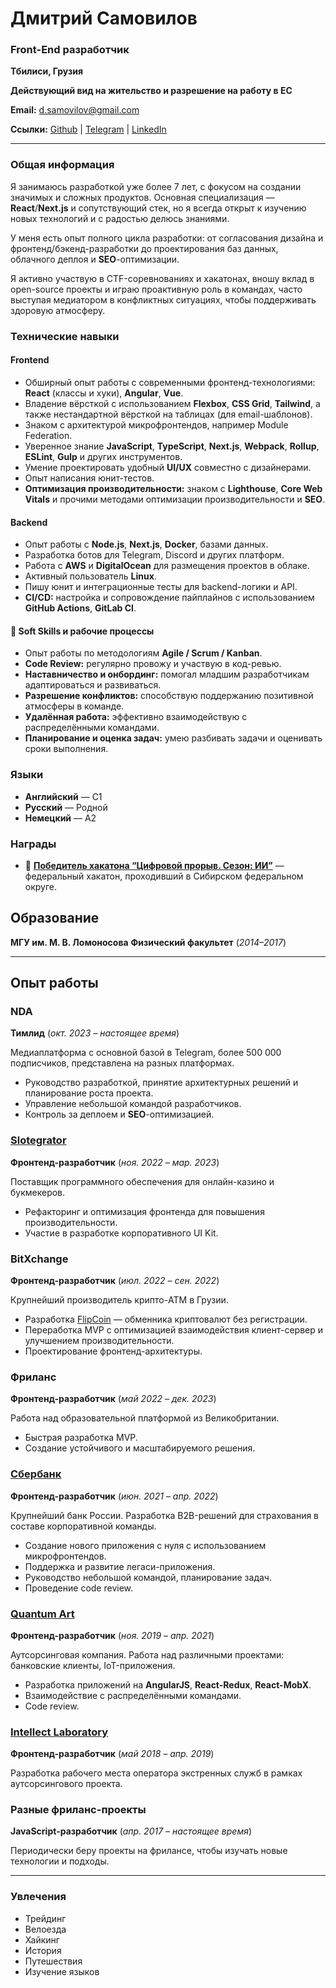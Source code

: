 # Дмитрий Самовилов

### Front-End разработчик

**Тбилиси, Грузия**

**Действующий вид на жительство и разрешение на работу в ЕС**

**Email:** [d.samovilov@gmail.com](mailto:d.samovilov@gmail.com)

**Ссылки:** [Github](https://github.com/PrBart) | [Telegram](https://t.me/DSamovilov) | [LinkedIn](https://www.linkedin.com/in/dmitriy-samovilov/)

------

### Общая информация

Я занимаюсь разработкой уже более 7 лет, с фокусом на создании значимых и сложных продуктов. Основная специализация — **React**/**Next.js** и сопутствующий стек, но я всегда открыт к изучению новых технологий и с радостью делюсь знаниями.

У меня есть опыт полного цикла разработки: от согласования дизайна и фронтенд/бэкенд-разработки до проектирования баз данных, облачного деплоя и **SEO**-оптимизации.

Я активно участвую в CTF-соревнованиях и хакатонах, вношу вклад в open-source проекты и играю проактивную роль в командах, часто выступая медиатором в конфликтных ситуациях, чтобы поддерживать здоровую атмосферу.

### Технические навыки

#### Frontend

- Обширный опыт работы с современными фронтенд-технологиями: **React** (классы и хуки), **Angular**, **Vue**.
- Владение вёрсткой с использованием **Flexbox**, **CSS Grid**, **Tailwind**, а также нестандартной вёрсткой на таблицах (для email-шаблонов).
- Знаком с архитектурой микрофронтендов, например Module Federation.
- Уверенное знание **JavaScript**, **TypeScript**, **Next.js**, **Webpack**, **Rollup**, **ESLint**, **Gulp** и других инструментов.
- Умение проектировать удобный **UI/UX** совместно с дизайнерами.
- Опыт написания юнит-тестов.
- **Оптимизация производительности:** знаком с **Lighthouse**, **Core Web Vitals** и прочими методами оптимизации производительности и **SEO**.

#### Backend

- Опыт работы с **Node.js**, **Next.js**, **Docker**, базами данных.
- Разработка ботов для Telegram, Discord и других платформ.
- Работа с **AWS** и **DigitalOcean** для размещения проектов в облаке.
- Активный пользователь **Linux**.
- Пишу юнит и интеграционные тесты для backend-логики и API.
- **CI/CD:** настройка и сопровождение пайплайнов с использованием **GitHub Actions**, **GitLab CI**.

#### 🤝 **Soft Skills и рабочие процессы**

- Опыт работы по методологиям **Agile / Scrum / Kanban**.
- **Code Review:** регулярно провожу и участвую в код-ревью.
- **Наставничество и онбординг:** помогал младшим разработчикам адаптироваться и развиваться.
- **Разрешение конфликтов:** способствую поддержанию позитивной атмосферы в команде.
- **Удалённая работа:** эффективно взаимодействую с распределёнными командами.
- **Планирование и оценка задач:** умею разбивать задачи и оценивать сроки выполнения.

### Языки

- **Английский** — C1
- **Русский** — Родной
- **Немецкий** — A2

### Награды

- 🥇 [**Победитель хакатона “Цифровой прорыв. Сезон: ИИ”**](https://rsv.ru/news/1/4242/) — федеральный хакатон, проходивший в Сибирском федеральном округе.

## Образование

**МГУ им. М. В. Ломоносова**
**Физический факультет** (*2014–2017*)

------

## Опыт работы

### NDA

**Тимлид** (*окт. 2023 – настоящее время*)

Медиаплатформа с основной базой в Telegram, более 500 000 подписчиков, представлена на разных платформах.

- Руководство разработкой, принятие архитектурных решений и планирование роста проекта.
- Управление небольшой командой разработчиков.
- Контроль за деплоем и **SEO**-оптимизацией.

### [Slotegrator](https://slotegrator.pro/)

**Фронтенд-разработчик** (*ноя. 2022 – мар. 2023*)

Поставщик программного обеспечения для онлайн-казино и букмекеров.

- Рефакторинг и оптимизация фронтенда для повышения производительности.
- Участие в разработке корпоративного UI Kit.

### BitXchange

**Фронтенд-разработчик** (*июл. 2022 – сен. 2022*)

Крупнейший производитель крипто-ATM в Грузии.

- Разработка [FlipCoin](https://flipcoin.ninja) — обменника криптовалют без регистрации.
- Переработка MVP с оптимизацией взаимодействия клиент-сервер и улучшением производительности.
- Проектирование фронтенд-архитектуры.

### Фриланс

**Фронтенд-разработчик** (*май 2022 – дек. 2023*)

Работа над образовательной платформой из Великобритании.

- Быстрая разработка MVP.
- Создание устойчивого и масштабируемого решения.

### [Сбербанк](https://www.sberbank.ru/)

**Фронтенд-разработчик** (*июн. 2021 – апр. 2022*)

Крупнейший банк России. Разработка B2B-решений для страхования в составе корпоративной команды.

- Создание нового приложения с нуля с использованием микрофронтендов.
- Поддержка и развитие легаси-приложения.
- Руководство небольшой командой, планирование задач.
- Проведение code review.

### [Quantum Art](https://quantumart.ru)

**Фронтенд-разработчик** (*ноя. 2019 – апр. 2021*)

Аутсорсинговая компания. Работа над различными проектами: банковские клиенты, IoT-приложения.

- Разработка приложений на **AngularJS**, **React-Redux**, **React-MobX**.
- Взаимодействие с распределёнными командами.
- Code review.

### [Intellect Laboratory](https://intellaboratory.com/)

**Фронтенд-разработчик** (*май 2018 – апр. 2019*)

Разработка рабочего места оператора экстренных служб в рамках аутсорсингового проекта.

### Разные фриланс-проекты

**JavaScript-разработчик** (*апр. 2017 – настоящее время*)

Периодически беру проекты на фрилансе, чтобы изучать новые технологии и подходы.

------

### Увлечения

- Трейдинг
- Велоезда
- Хайкинг
- История
- Путешествия
- Изучение языков